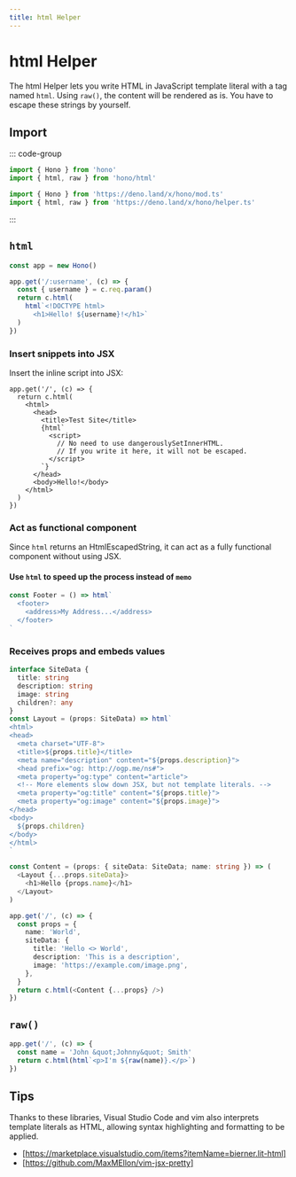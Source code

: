 ```yaml
---
title: html Helper
---
```


# html Helper

The html Helper lets you write HTML in JavaScript template literal with a tag named `html`. Using `raw()`, the content will be rendered as is. You have to escape these strings by yourself.

## Import

::: code-group

```ts [npm]
import { Hono } from 'hono'
import { html, raw } from 'hono/html'
```

```ts [Deno]
import { Hono } from 'https://deno.land/x/hono/mod.ts'
import { html, raw } from 'https://deno.land/x/hono/helper.ts'
```

:::

## `html`

```ts
const app = new Hono()

app.get('/:username', (c) => {
  const { username } = c.req.param()
  return c.html(
    html`<!DOCTYPE html>
      <h1>Hello! ${username}!</h1>`
  )
})
```

### Insert snippets into JSX

Insert the inline script into JSX:

```tsx
app.get('/', (c) => {
  return c.html(
    <html>
      <head>
        <title>Test Site</title>
        {html`
          <script>
            // No need to use dangerouslySetInnerHTML.
            // If you write it here, it will not be escaped.
          </script>
        `}
      </head>
      <body>Hello!</body>
    </html>
  )
})
```

### Act as functional component

Since `html` returns an HtmlEscapedString, it can act as a fully functional component without using JSX.

#### Use `html` to speed up the process instead of `memo`

```typescript
const Footer = () => html`
  <footer>
    <address>My Address...</address>
  </footer>
`
```

### Receives props and embeds values

```typescript
interface SiteData {
  title: string
  description: string
  image: string
  children?: any
}
const Layout = (props: SiteData) => html`
<html>
<head>
  <meta charset="UTF-8">
  <title>${props.title}</title>
  <meta name="description" content="${props.description}">
  <head prefix="og: http://ogp.me/ns#">
  <meta property="og:type" content="article">
  <!-- More elements slow down JSX, but not template literals. -->
  <meta property="og:title" content="${props.title}">
  <meta property="og:image" content="${props.image}">
</head>
<body>
  ${props.children}
</body>
</html>
`

const Content = (props: { siteData: SiteData; name: string }) => (
  <Layout {...props.siteData}>
    <h1>Hello {props.name}</h1>
  </Layout>
)

app.get('/', (c) => {
  const props = {
    name: 'World',
    siteData: {
      title: 'Hello <> World',
      description: 'This is a description',
      image: 'https://example.com/image.png',
    },
  }
  return c.html(<Content {...props} />)
})
```

## `raw()`

```ts
app.get('/', (c) => {
  const name = 'John &quot;Johnny&quot; Smith'
  return c.html(html`<p>I'm ${raw(name)}.</p>`)
})
```

## Tips

Thanks to these libraries, Visual Studio Code and vim also interprets template literals as HTML, allowing syntax highlighting and formatting to be applied.

- [https://marketplace.visualstudio.com/items?itemName=bierner.lit-html]
- [https://github.com/MaxMEllon/vim-jsx-pretty]
